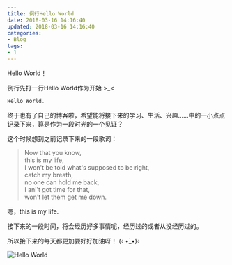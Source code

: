 ```yaml
---
title: 例行Hello World
date: 2018-03-16 14:16:40
updated: 2018-03-16 14:16:40
categories:
- Blog
tags:
- 1
---
```



Hello World！

<!--more-->

例行先打一行Hello World作为开始 >_<

```C
Hello World.
```

终于也有了自己的博客啦，希望能将接下来的学习、生活、兴趣……中的一小点点记录下来，算是作为一段时光的一个见证？

这个时候想到之前记录下来的一段歌词：

>Now that you know,  
>this is my life,  
>I won't be told what's supposed to be right,  
>catch my breath,  
>no one can hold me back,  
>I ani't got time for that,  
>won't let them get me down.  

嗯，this is my life.

接下来的一段时间，将会经历好多事情呢，经历过的或者从没经历过的。

所以接下来的每天都更加要好好加油呀！  (ง •̀_•́)ง 

![Hello World](/images/2018-03-16-HelloWorld/pic2.jpg)